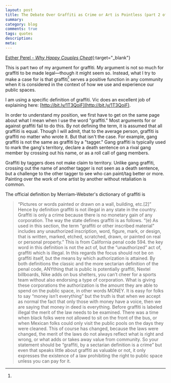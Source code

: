 ```yaml
---
layout: post
title: The Debate Over Graffiti as Crime or Art is Pointless (part 2 of 2)
summary: 
category: blog
comments: true
tags: quotes
description: 
meta:
---
```


 [Esther Perel - _Why Happy Couples Cheat_](https://youtu.be/THHOTWBs8ZQ ){:target="_blank"}
 
 This is part two of my argument for graffiti. My argument is not so much for graffiti to be made legal—though it might seem so. Instead, what I try to make a case for is that graffiti[^1] serves a positive function in any community when it is considered in the context of how we use and experience our public spaces.
 [^1]:
 I am using a specific definition of graffiti. Vic does an excellent job of explaining here: [http://bit.ly/1T3QoiF](http://bit.ly/1T3QoiF). 
 
In order to understand my position, we first have to get on the same page about what I mean when I use the word "graffiti." Most arguments for or against graffiti fail to do this. By not defining the term, it is assumed that all graffiiti is equal. Though I will admit, that to the average person, graffiti is graffiti no matter who wrote it. But that isn't the case. For example, gang graffiti is not the same as graffiti by a "tagger." Gang graffiti is typically used to mark the gang's territory, declare a death sentence on a rival gang member by crossing out his name, or as a roll call of gang members. Graffiti by taggers does not make claim to territory. Unlike gang graffiti, crossing out the name of another tagger is not seen as a death sentence, but a challenge to the other tagger to see who can paint/tag better or more. Painting over the work of one artist by another without retaliation is common.The official definition by Merriam-Webster's dictionary of graffiti is
> “Pictures or words painted or drawn on a wall, building, etc.[2]” Hence by definition graffiti is not illegal in any state in the country. Graffiti is only a crime because there is no monetary gain of any corporation. The way the state defines graffiti is as follows. “(e) As used in this section, the term "graffiti or other inscribed material" includes any unauthorized inscription, word, figure, mark, or design, that is written, marked, etched, scratched, drawn, or painted on real or personal property.” This is from California penal code 594. the key word in this definition is not the act of, but the “unauthorized” act of, graffiti which is illegal. In this regards the focus should not be on graffiti itself, but the means by which authorization is attained. By both definitions the classic and the more sectarian definition of the penal code, ANYthing that is public is potentially graffiti, Nextel billboards, Nike adds on bus shelters, you can’t cheer for a sports team without also endorsing a type of corporation. What is giving these corporations the authorization is the amount they are able to spend on the public space, in other words MONEY. It is easy for folks to say “money isn’t everything” but the truth is that when we accept as normal the fact that only those with money have a voice, then we are saying that money in deed is everything. Before graffiti is labeled illegal the merit of the law needs to be examined. There was a time when black folks were not allowed to sit on the front of the bus, or when Mexican folks could only visit the public pools on the days they were cleaned. This of course has changed, because the laws were changed, the merit of the laws do not always reflect what is right and wrong, or what adds or takes away value from community. So your statement should be “graffiti, by a sectarian definition is a crime” but even that speaks little about graffiti as valuable or not, it only expresses the existence of a law prohibiting the right to public space unless you can pay for it. 